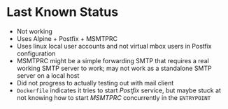 # Last Known Status

- Not working
- Uses Alpine + Postfix + MSMTPRC
- Uses linux local user accounts and not virtual mbox users in Postfix 
  configuration
- MSMTPRC might be a simple forwarding SMTP that requires a real working SMTP
  server to work; may not work as a standalone SMTP server on a local host
- Did not progress to actually testing out with mail client
- `Dockerfile` indicates it tries to start *Postfix* service, but maybe stuck at
  not knowing how to start *MSMTPRC* concurrently in the `ENTRYPOINT`
